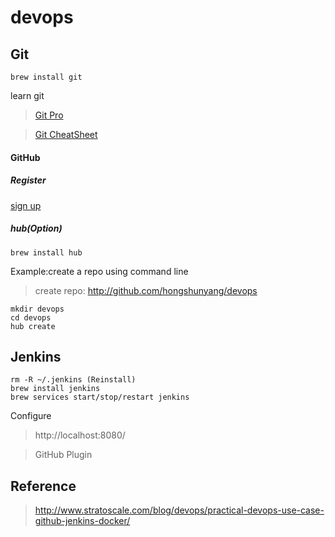 # devops 

## Git

```
brew install git
```

learn git

> [Git Pro](https://git-scm.com/book/en/v2)

> [Git CheatSheet](./git.md)

#### GitHub

##### Register
    
[sign up](http://github.com)

##### hub(Option)

```
brew install hub
```
Example:create a repo using command line

> create repo: http://github.com/hongshunyang/devops

```
mkdir devops
cd devops
hub create
```

## Jenkins

```
rm -R ~/.jenkins (Reinstall)
brew install jenkins
brew services start/stop/restart jenkins
```
Configure 

> http://localhost:8080/

> GitHub Plugin



## Reference

> http://www.stratoscale.com/blog/devops/practical-devops-use-case-github-jenkins-docker/
